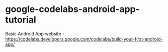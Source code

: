 # google-codelabs-android-app-tutorial
Basic Android App 
website - https://codelabs.developers.google.com/codelabs/build-your-first-android-app/
